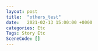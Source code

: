 ```yaml
---
layout: post
title:  "others_test"
date:   2021-02-13 15:00:00 +0000
categories: Etc
Tags: Story Etc
SceneCode: []
---
```

